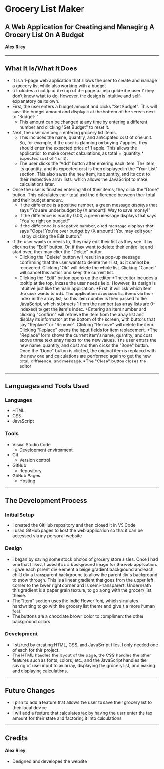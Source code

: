 # Grocery List Maker
## A Web Application for Creating and Managing A Grocery List On A Budget
#### Alex Riley
-----------------------------------------------------------------------------------------------------------------------------------------------------------------------
  ## What It Is/What It Does
  - It is a 1-page web application that allows the user to create and manage a grocery list while also working with a budget
  - It includes a tooltip at the top of the page to help guide the user if they don't know what to do. However, the design is intuitive and self-explanatory on its        own.
- First, the user enters a budget amount and clicks "Set Budget". This will save the budget amount and display it at the bottom of the screen next to "Budget: "
  - This amount can be changed at any time by entering a different number and clicking "Set Budget" to reset it.
- Next, the user can begin entering grocery list items.
  - This includes the name, quantity, and anticipated cost of one unit. So, for example, if the user is planning on buying 7 apples, they should enter the expected
      price of 1 apple. This allows the application to make correct calculations, as total = (quantity * expected cost of 1 unit).
  - The user clicks the "Add" button after entering each item. The item, its quantity, and its expected cost is then displayed in the "Your List" section. This also saves the new item, its quantity, and its cost to their respective array lists, which allows the JavaScript to make calculations later. 
- Once the user is finished entering all of their items, they click the "Done" button. This calculates their total and the difference between their total and their budget amount.
  - If the difference is a positive number, a green message displays that says "You are under budget by (X amount)! Way to save money!"
  - If the difference is exactly 0.00, a green message displays that says "You're right on budget!"
  - If the difference is a negative number, a red message displays that says "Oops! You're over budget by (X amount)! You may edit your list by clicking the Edit button."
- If the user wants or needs to, they may edit their list as they see fit by clicking the "Edit" button. Or, if they want to delete their entire list and start over,
  they may click the "Delete" button. 
  - Clicking the "Delete" button will result in a pop-up message confirming that the user wants to delete their list, as it cannot be recovered. Clicking "Ok" will delete the whole list. Clicking "Cancel" will cancel this action and keep the current list.
  - Clicking the "Edit" button opens up the editor
    *The editor includes a tooltip at the top, incase the user needs help. However, its design is intuitive just like the main application.
    *First, it will ask which item the user wants to edit. The application accesses list items via their index in the array list, so this item number is then passed to the JavaScript, which subtracts 1 from the number (as array lists are 0-indexed) to get the item's index.
    +Entering an item number and clicking "Confirm" will retrieve the item from the array list and display its informaton at the bottom of the screen, with buttons
    that say "Replace" or "Remove". Clicking "Remove" will delete the item. Clicking "Replace" opens the input fields for item replacement.
    +The "Replace" form shows the current item's name, quantity, and cost above three text entry fields for the new values. The user enters the new name, quantity, and
    cost and then clicks the "Done" button. Once the "Done" button is clicked, the original item is replaced with the new one and calculations are performed again to
    get the new total, difference, and message.
    *The "Close" button closes the editor
-----------------------------------------------------------------------------------------------------------------------------------------------------------------------
## Languages and Tools Used
### Languages
- HTML
- CSS
- JavaScript
### Tools
- Visual Studio Code
  - Development environment
- Git
  - Version control
- GitHub
  - Repository
- GitHub Pages
  - Hosting
-----------------------------------------------------------------------------------------------------------------------------------------------------------------------
## The Development Process
### Initial Setup
- I created the GitHub repository and then cloned it in VS Code
- I used GitHub pages to host the web application so that it can be accessed via my personal website
### Design
- I began by saving some stock photos of grocery store aisles. Once I had one that I liked, I used it as a background image for the web application.
- I gave each parent div element a beige gradient background and each child div a transparent background to allow the parent div's background to show through.
  This is a linear gradient that goes from the upper left corner to the lower right corner and is semi-transparent. Underneath this gradient is a paper grain
  texture, to go along with the grocery list theme.
- The "Item" section uses the Indie Flower font, which simulates handwriting to go with the grocery list theme and give it a more human feel.
- The buttons are a chocolate brown color to compliment the other background colors 
### Development
- I started by creating HTML, CSS, and JavaScript files. I only needed one of each for this project.
- The HTML handles the layout of the page, the CSS handles the other features such as fonts, colors, etc., and the JavaScript handles the saving of user input to an
  array, displaying the grocery list, and making and displaying calculations. 
-----------------------------------------------------------------------------------------------------------------------------------------------------------------------
## Future Changes
-  I plan to add a feature that allows the user to save their grocery list to their local device
-  I will add a feature that calculates tax by having the user enter the tax amount for their state and factoring it into calculations
-----------------------------------------------------------------------------------------------------------------------------------------------------------------------
## Credits
#### Alex Riley
- Designed and developed the website
